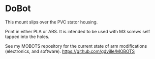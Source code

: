 #  DoBot

This mount slips over the PVC stator housing.

Print in either PLA or ABS. It is intended to be used with M3 screws self tapped into the holes.

See my MOBOTS repository for the current state of arm modifications (electronics, and software). 
https://github.com/gdville/MOBOTS
